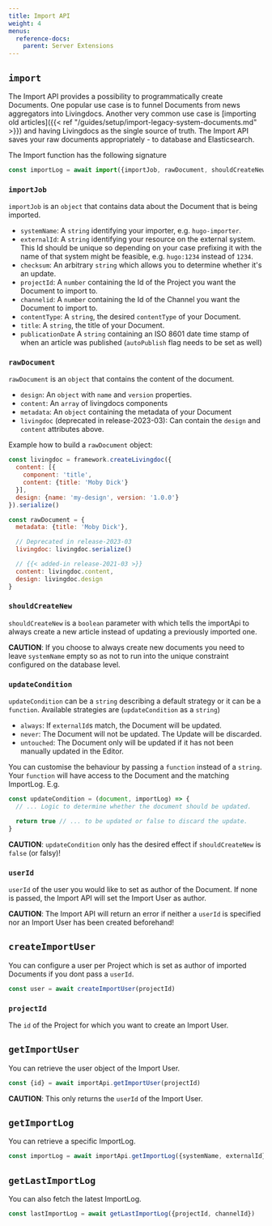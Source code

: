 ```yaml
---
title: Import API
weight: 4
menus:
  reference-docs:
    parent: Server Extensions
---
```


## `import`

The Import API provides a possibility to programmatically create Documents. One popular use case is to funnel Documents from news aggregators into Livingdocs.
Another very common use case is [importing old articles]({{< ref "/guides/setup/import-legacy-system-documents.md" >}}) and having Livingdocs as the single source of truth.
The Import API saves your raw documents appropriately - to database and Elasticsearch.

The Import function has the following signature

```js
const importLog = await import({importJob, rawDocument, shouldCreateNew, updateCondition, userId})
```

### `importJob`

`importJob` is an `object` that contains data about the Document that is being imported.

* `systemName`: A `string` identifying your importer, e.g. `hugo-importer`.
* `externalId`: A `string` identifying your resource on the external system. This Id should be unique so depending on your case prefixing it with the name of that system might be feasible, e.g. `hugo:1234` instead of `1234`.
* `checksum`: An arbitrary `string` which allows you to determine whether it's an update.
* `projectId`: A `number` containing the Id of the Project you want the Document to import to.
* `channelid`: A `number` containing the Id of the Channel you want the Document to import to.
* `contentType`: A `string`, the desired `contentType` of your Document.
* `title`: A `string`, the title of your Document.
* `publicationDate` A `string` containing an ISO 8601 date time stamp of when an article was published (`autoPublish` flag needs to be set as well)

### `rawDocument`

`rawDocument` is an `object` that contains the content of the document.

* `design`: An `object` with `name` and `version` properties.
* `content`: An `array` of livingdocs components
* `metadata`: An `object` containing the metadata of your Document
* `livingdoc` (deprecated in release-2023-03): Can contain the `design` and `content` attributes above.


Example how to build a `rawDocument` object:
```js
const livingdoc = framework.createLivingdoc({
  content: [{
    component: 'title',
    content: {title: 'Moby Dick'}
  }],
  design: {name: 'my-design', version: '1.0.0'}
}).serialize()

const rawDocument = {
  metadata: {title: 'Moby Dick'},

  // Deprecated in release-2023-03
  livingdoc: livingdoc.serialize()

  // {{< added-in release-2021-03 >}}
  content: livingdoc.content,
  design: livingdoc.design
}
```

### `shouldCreateNew`

`shouldCreateNew` is a `boolean` parameter with which tells the importApi to always create a new article instead of updating a previously imported one.

**CAUTION**: If you choose to always create new documents you need to leave `systemName` empty so as not to run into the unique constraint configured on the database level.

### `updateCondition`
`updateCondition` can be a `string` describing a default strategy or it can be a `function`. Available strategies are (`updateCondition` as a `string`)

* `always`: If `externalId`s match, the Document will be updated.
* `never`: The Document will not be updated. The Update will be discarded.
* `untouched`: The Document only will be updated if it has not been manually updated in the Editor.

You can customise the behaviour by passing a `function` instead of a `string`. Your `function` will have access to the Document and the matching ImportLog. E.g.

```js
const updateCondition = (document, importLog) => {
  // ... Logic to determine whether the document should be updated.

  return true // ... to be updated or false to discard the update.
}
```

**CAUTION**: `updateCondition` only has the desired effect if `shouldCreateNew` is `false` (or falsy)!

### `userId`

`userId` of the user you would like to set as author of the Document. If none is passed, the Import API will set the Import User as author.

**CAUTION**: The Import API will return an error if neither a `userId` is specified nor an Import User has been created beforehand!

## `createImportUser`

You can configure a user per Project which is set as author of imported Documents if you dont pass a `userId`.

```js
const user = await createImportUser(projectId)
```

### `projectId`

The `id` of the Project for which you want to create an Import User.

## `getImportUser`

You can retrieve the user object of the Import User.

```js
const {id} = await importApi.getImportUser(projectId)
```

**CAUTION**: This only returns the `userId` of the Import User.

## `getImportLog`

You can retrieve a specific ImportLog.

```js
const importLog = await importApi.getImportLog({systemName, externalId})
```

## `getLastImportLog`

You can also fetch the latest ImportLog.

```js
const lastImportLog = await getLastImportLog({projectId, channelId})
```
